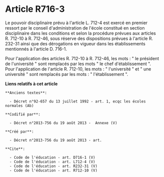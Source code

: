 # Article R716-3

Le pouvoir disciplinaire prévu à l'article L. 712-4 est exercé en premier ressort par le conseil d'administration de l'école
constitué en section disciplinaire dans les conditions et selon la procédure prévues aux articles R. 712-10 à R. 712-46, sous
réserve des dispositions prévues à l'article R. 232-31 ainsi que des dérogations en vigueur dans les établissements
mentionnés à l'article D. 716-1. 

Pour l'application des articles R. 712-10 à R. 712-46, les mots : " le président de l'université " sont remplacés par les
mots " le chef d'établissement ". Pour l'application de l'article R. 712-10, les mots : " l'université " et " une université
" sont remplacés par les mots : " l'établissement ".

**Liens relatifs à cet article**

	**Anciens textes**:

	  - Décret n°92-657 du 13 juillet 1992 - art. 1, ecqc les écoles normales (Ab)

	**Codifié par**:

	  - Décret n°2013-756 du 19 août 2013 -  Annexe (V)

	**Créé par**:

	  - Décret n°2013-756 du 19 août 2013 - art.

	**Cite**:

	  - Code de l'éducation - art. D716-1 (V)
	  - Code de l'éducation - art. L712-4 (V)
	  - Code de l'éducation - art. R232-31 (V)
	  - Code de l'éducation - art. R712-10 (V)
